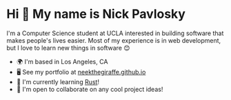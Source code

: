 Hi 👋 My name is Nick Pavlosky
==============================

I'm a Computer Science student at UCLA interested in building software that makes people's lives easier. Most of my experience is in web development, but I love to learn new things in software 😊

* 🌍 I'm based in Los Angeles, CA
* 🖥️ See my portfolio at [neekthegiraffe.github.io](http://neekthegiraffe.github.io)
* 🌱 I'm currently learning [Rust](https://www.rust-lang.org)!
* 🤝 I'm open to collaborate on any cool project ideas!

<!--
**NeekTheGiraffe/NeekTheGiraffe** is a ✨ _special_ ✨ repository because its `README.md` (this file) appears on your GitHub profile.

Here are some ideas to get you started:

- 🔭 I’m currently working on ...
- 🌱 I’m currently learning ...
- 👯 I’m looking to collaborate on ...
- 🤔 I’m looking for help with ...
- 💬 Ask me about ...
- 📫 How to reach me: ...
- 😄 Pronouns: ...
- ⚡ Fun fact: ...
-->
